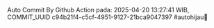 Auto Commit By Github Action pada: 2025-04-20 13:27:41 WIB, COMMIT_UUID c94b21f4-c5cf-4951-9127-21bca9047397 #autohijau🗿
